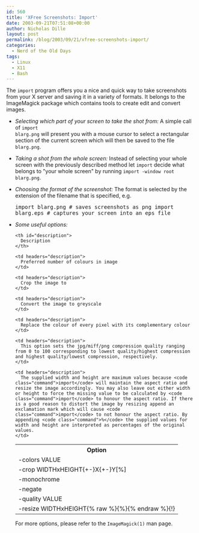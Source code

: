 ```yaml
---
id: 560
title: 'XFree Screenshots: Import'
date: 2003-09-21T07:51:08+00:00
author: Nicholas Dille
layout: post
permalink: /blog/2003/09/21/xfree-screenshots-import/
categories:
  - Nerd of the Old Days
tags:
  - Linux
  - X11
  - Bash
---
```

The <code class="command">import</code> program offers you a nice and quick way to take screenshots from your X server and saving it in a variety of formats. It belongs to the ImageMagick package which contains tools to create edit and convert images.

<!--more-->

  * _Selecting which part of your screen to take the shot from:_ A simple call of <code class="command">import blarg.png</code> will present you with a mouse cursor to select a rectangular section of the current screen which will then be saved to the file <code class="command">blarg.png</code>.

  * _Taking a shot from the whole screen:_ Instead of selecting your whole screen with the previously described method let <code class="command">import</code> decide what belongs to "your whole screen" by running <code class="command">import -window root blarg.png</code>.

  * _Choosing the format of the screenshot:_ The format is selected by the extension of the filename that is specified, e.g. <pre class="listing">import blarg.png   # saves screenshots as png
import blarg.eps   # captures your screen into an eps file</pre>

  * _Some useful options:_
  
    <table summary="This table lists useful options for the import command">
      <tr>
        <th id="option">
          Option
        </th>
        
        <th id="description">
          Description
        </th>
      </tr>
      
      <tr>
        <td headers="option">
          -colors VALUE
        </td>
        
        <td headers="description">
          Preferred number of colours in image
        </td>
      </tr>
      
      <tr>
        <td headers="option">
          -crop WIDTHxHEIGHT{+-}X{+-}Y[%]
        </td>
        
        <td headers="description">
          Crop the image to
        </td>
      </tr>
      
      <tr>
        <td headers="option">
          -monochrome
        </td>
        
        <td headers="description">
          Convert the image to greyscale
        </td>
      </tr>
      
      <tr>
        <td headers="option">
          -negate
        </td>
        
        <td headers="description">
          Replace the colour of every pixel with its complementary colour
        </td>
      </tr>
      
      <tr>
        <td headers="option">
          -quality VALUE
        </td>
        
        <td headers="description">
          This option sets the jpg/miff/png compression quality ranging from 0 to 100 corresponding to lowest quality/highest compression and highest quality/lowest compression, respectively.
        </td>
      </tr>
      
      <tr>
        <td headers="option">
          -resize WIDTHxHEIGHT{% raw %}{%}{% endraw %}{!}
        </td>
        
        <td headers="description">
          The supplied width and height are maximum values because <code class="command">import</code> will maintain the aspect ratio and resize the image accordingly. You may also leave out either width or height to force the missing value to be calculated by <code class="command">import</code> to honour the aspect ratio. If there is a good reason to distort the image by resizing append an exclamation mark which will cause <code class="command">import</code> to not honour the aspect ratio. By appending <code class="command">%</code> the supplied values for width and height are interpreted as percentages of the original values.
        </td>
      </tr>
    </table>
    
    For more options, please refer to the <code class="command">ImageMagick(1)</code> man page.</li> </ul> </ul>


